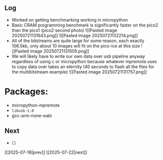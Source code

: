 ## Log
* Worked on getting benchmarking working in micropython
* Basic CRAM programming benchmark is significantly faster on the pico2 than the pico1 (pico2 second photo)
  ![[Pasted image 20250721131643.png]]
  ![[Pasted image 20250721132214.png]]
* All of the bitstreams are quite large for some reason, each exactly 106.5kb, only about 10 images will fit on the pico-ice at this size
  ![[Pasted image 20250721131505.png]]
* We will likely have to write our own data over usb pipeline anyway regardless of using c or micropython because whatever mpremote uses to copy data over takes an eternity (40 seconds to flash all the files for the multibitstream example)
  ![[Pasted image 20250721131757.png]]


# Packages:
* micropython-mpremote
* `libusb-1.0`
* gcc-arm-none-eabi
## Next
- [ ]

[[2025-07-18|prev]] [[2025-07-22|next]]
